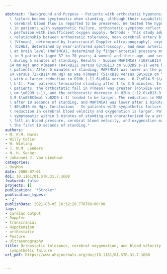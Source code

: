 ---
abstract: "Background and Purpose - Patients with orthostatic hypotension due to sympathetic\
  \ failure become symptomatic when standing, although their capability to maintain\
  \ cerebral blood flow is reported to be preserved. We tested the hypothesis that\
  \ in patients with sympathetic failure, orthostatic symptoms reflect reduced cerebral\
  \ perfusion with insufficient oxygen supply. Methods - This study addressed the\
  \ relationship between orthostatic tolerance, mean cerebral artery blood velocity\
  \ (V(mean), determined by transcranial Doppler ultrasonography), oxygenation (oxyhemoglobin\
  \ [O2Hb], determined by near-infrared spectroscopy), and mean arterial pressure\
  \ at brain level (MAP(MCA), determined by finger arterial pressure monitoring [Finapres])\
  \ in 9 patients (aged 37 to 70 years; 4 women) and their age- and sex-matched controls\
  \ during 5 minutes of standing. Results - Supine MAP(MCA) (108\xB114 versus 86\xB1\
  14 mm Hg) and V(mean) (84\xB121 versus 62\xB113 cm \u02D9 s-1) were higher in the\
  \ patients. After 5 minutes of standing, MAP(MCA) was lower in the patients (31\xB1\
  14 versus 72\xB114 mm Hg) as was V(mean) (51\xB18 versus 59\xB19 cm \u02D9 s-1),\
  \ with a larger reduction in O2Hb (-11.6\xB14 versus - 6.7\xB14.5 $\u03BC$mol \u02D9\
  \ L-1). Four patients terminated standing after 1 to 3.5 minutes. In these symptomatic\
  \ patients, the orthostatic fall in V(mean) was greater (45\xB16 versus 64\xB110\
  \ cm \u02D9 s-1), and the orthostatic decrease in O2Hb (-12.0\xB13.3 versus -7.6\xB1\
  3.9 $\u03BC$mol \u02D9 L-1) tended to be larger. The reduction in MAP(MCA) was larger\
  \ after 10 seconds of standing, and MAP(MCA) was lower after 1 minute (25\xB18 versus\
  \ 40\xB16 mm Hg). Conclusions - In patients with sympathetic failure, the orthostatic\
  \ reduction in cerebral blood velocity and oxygenation is larger. Patients who become\
  \ symptomatic within 5 minutes of standing are characterized by a pronounced orthostatic\
  \ fall in blood pressure, cerebral blood velocity, and oxygenation manifest within\
  \ the first 10 seconds of standing."
authors:
- M. P.M. Harms
- Willy Colier
- W. Wieling
- J. W.M. Lenders
- N. H. Secher
- Johannes J. Van Lieshout
categories:
- OxyMon
date: 2000-07-01
doi: 10.1161/01.STR.31.7.1608
featured: false
projects: []
publication: '*Stroke*'
publication_types:
- '2'
publishDate: 2021-03-05 16:32:20.776768+00:00
tags:
- Cardiac output
- Doppler
- transcranial
- Hypotension
- orthostatic
- Posture
- Ultrasonography
title: Orthostatic tolerance, cerebral oxygenation, and blood velocity in humans with
  sympathetic failure
url_pdf: https://www.ahajournals.org/doi/10.1161/01.STR.31.7.1608

---
